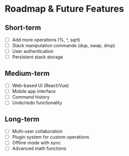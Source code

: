 # Roadmap & Future Features

## Short-term
- [ ] Add more operations (%, ^, sqrt)
- [ ] Stack manipulation commands (dup, swap, drop)
- [ ] User authentication
- [ ] Persistent stack storage

## Medium-term
- [ ] Web-based UI (React/Vue)
- [ ] Mobile app interface
- [ ] Command history
- [ ] Undo/redo functionality

## Long-term
- [ ] Multi-user collaboration
- [ ] Plugin system for custom operations
- [ ] Offline mode with sync
- [ ] Advanced math functions